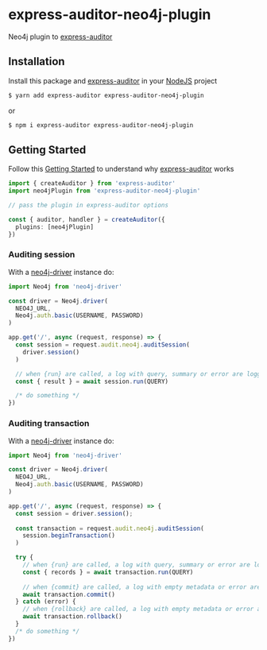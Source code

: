 # express-auditor-neo4j-plugin
Neo4j plugin to [express-auditor](https://github.com/jarthursantos/express-auditor)

## Installation 

Install this package and [express-auditor](https://github.com/jarthursantos/express-auditor) in your [NodeJS](https://nodejs.org/) project

```bash
$ yarn add express-auditor express-auditor-neo4j-plugin
```
or

```bash
$ npm i express-auditor express-auditor-neo4j-plugin
```

## Getting Started

Follow this [Getting Started](https://github.com/jarthursantos/express-auditor#getting-started) to understand why [express-auditor](https://github.com/jarthursantos/express-auditor) works

```ts
import { createAuditor } from 'express-auditor'
import neo4jPlugin from 'express-auditor-neo4j-plugin'

// pass the plugin in express-auditor options

const { auditor, handler } = createAuditor({
  plugins: [neo4jPlugin]
})
```

### Auditing session

With a [neo4j-driver](https://github.com/neo4j/neo4j-javascript-driver) instance do:

```ts
import Neo4j from 'neo4j-driver'

const driver = Neo4j.driver(
  NEO4J_URL,
  Neo4j.auth.basic(USERNAME, PASSWORD)
)

app.get('/', async (request, response) => {
  const session = request.audit.neo4j.auditSession(
    driver.session()
  )

  // when {run} are called, a log with query, summary or error are logged in audit data
  const { result } = await session.run(QUERY)

  /* do something */
})
```

### Auditing transaction

With a [neo4j-driver](https://github.com/neo4j/neo4j-javascript-driver) instance do:

```ts
import Neo4j from 'neo4j-driver'

const driver = Neo4j.driver(
  NEO4J_URL,
  Neo4j.auth.basic(USERNAME, PASSWORD)
)

app.get('/', async (request, response) => {
  const session = driver.session();
  
  const transaction = request.audit.neo4j.auditSession(
    session.beginTransaction()
  )

  try {
    // when {run} are called, a log with query, summary or error are logged in audit data
    const { records } = await transaction.run(QUERY)
  
    // when {commit} are called, a log with empty metadata or error are logged in audit data
    await transaction.commit()
  } catch (error) {
    // when {rollback} are called, a log with empty metadata or error are logged in audit data
    await transaction.rollback()
  }
  /* do something */
})
```